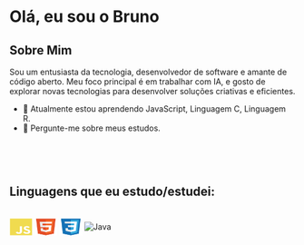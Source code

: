 # Olá, eu sou o Bruno

## Sobre Mim

Sou um entusiasta da tecnologia, desenvolvedor de software e amante de código aberto. Meu foco principal é em trabalhar com IA, e gosto de explorar novas tecnologias para desenvolver soluções criativas e eficientes.

- 🌱 Atualmente estou aprendendo JavaScript, Linguagem C, Linguagem R.
- 💬 Pergunte-me sobre meus estudos.

<div>
  <img height=200 align-itens="center" src="https://github-readme-stats.vercel.app/api?username=agneloobruno&show_icons=true&theme=ocean_dark" alt=""></img>
  
  <img height=200 align-itens="center" src="https://github-readme-stats.vercel.app/api/top-langs/?username=agneloobruno&theme=ocean_dark&layout=compact" alt=""></img>
</div>

## Linguagens que eu estudo/estudei:
<div style="display: inline_block"><br>
  <img align="center" alt="Js" height="30" width="40" src="https://raw.githubusercontent.com/devicons/devicon/master/icons/javascript/javascript-plain.svg">
  <img align="center" alt="HTML" height="30" width="40" src="https://raw.githubusercontent.com/devicons/devicon/master/icons/html5/html5-original.svg">
  <img align="center" alt="CSS" height="30" width="40" src="https://raw.githubusercontent.com/devicons/devicon/master/icons/css3/css3-original.svg">
  <img align="center" alt="Java" height="30" width="40" 
src="https://cdn.jsdelivr.net/gh/devicons/devicon/icons/java/java-original.svg">
</div>
